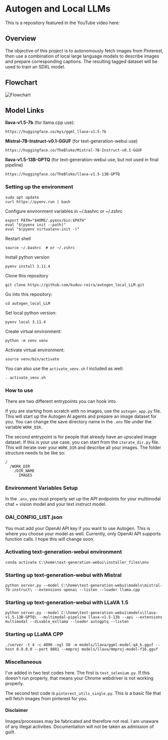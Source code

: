 # Autogen and Local LLMs

This is a repository featured in the YouTube video here:

## Overview
The objective of this project is to autonomously fetch images from Pinterest, then use a combination of local large language models to describe images and prepare corresponding captions. The resulting tagged dataset will be used to train an SDXL model.

## Flowchart
![Flowchart](./flowchart.svg)

## Model Links
**llava-v1.5-7b** (for llama.cpp use):
```
https://huggingface.co/mys/ggml_llava-v1.5-7b
```

**Mistral-7B-Instruct-v0.1-GGUF** (for text-generation-webui use)
```
https://huggingface.co/TheBloke/Mistral-7B-Instruct-v0.1-GGUF
```

**llava-v1.5-13B-GPTQ** (for text-generation-webui use, but not used in final pipeline)

```
https://huggingface.co/TheBloke/llava-v1.5-13B-GPTQ
```

### Setting up the environment
```
sudo apt update
curl https://pyenv.run | bash
```

Configure environment variables in ~/.bashrc or ~/.zshrc
```
export PATH="$HOME/.pyenv/bin:$PATH"
eval "$(pyenv init --path)"
eval "$(pyenv virtualenv-init -)"
```

Restart shell
```
source ~/.bashrc  # or ~/.zshrc
```

Install python version
```
pyenv install 3.11.4
```

Clone this repository
```
git clone https://github.com/kudou-reira/autogen_local_LLM.git
```

Go into this repository:
```
cd autogen_local_LLM  
```

Set local python version:
```
pyenv local 3.11.4
```

Create virtual environment:
```
python -m venv venv
```

Activate virtual environment:
```
source venv/bin/activate
```

You can also use the `activate_venv.sh` I included as well:
```
. activate_venv.sh
```


### How to use
There are two different entrypoints you can hook into.

If you are starting from scratch with no images, use the `autogen_app.py` file.
This will start up the Autogen AI agents and prepare an image dataset for you. You can change the save directory name in the `.env` file under the variable `WORK_DIR`.

The second entrypoint is for people that already have an upscaled image dataset. If this is your use case, you can start from the `iterate_dir.py` file. This will iterate over your `WORK_DIR` and describe all your images. The folder structure needs to be like so:

```
/
  /WORK_DIR
    /DIR_NAME
      IMAGES  
```

### Environment Variables Setup
In the `.env`, you must properly set up the API endpoints for your multimodal chat + vision model and your text instruct model.

### OAI_CONFIG_LIST.json
You must add your OpenAI API key if you want to use Autogen. This is where you choose your model as well. Currently, only OpenAI API supports function calls. I hope this will change soon.

### Activating text-generation-webui environment
```
conda activate C:\home\text-generation-webui\installer_files\env
```

### Starting up text-generation-webui with Mistral
```
python server.py --model C:\home\text-generation-webui\models\mistral-7b-instruct\ --extensions openai --listen --loader llama.cpp
```

### Starting up text-generation-webui with LLaVA 1.5
```
python server.py --model C:\home\text-generation-webui\models\llava-v1.5-13B-GPTQ\ --multimodal-pipeline llava-v1.5-13b --api --extensions multimodal --disable_exllama --loader autogptq --listen
```

### Starting up LLaMA CPP
```
./server -t 4 -c 4096 -ngl 50 -m models/llava/ggml-model-q4_k.gguf --host 0.0.0.0 --port 8081 --mmproj models/llava/mmproj-model-f16.gguf
```



### Miscellaneous
I've added in two test codes here. The first is `test_selenium.py`. If this doesn't run properly, that means your Chrome webdriver is not working properly.

The second test code is `pinterest_utils_single.py`. This is a basic file that will fetch images from pinterest for you.

#### Disclaimer
Images/processes may be fabricated and therefore not real. I am unaware of any illegal activities. Documentation will not be taken as admission of guilt.